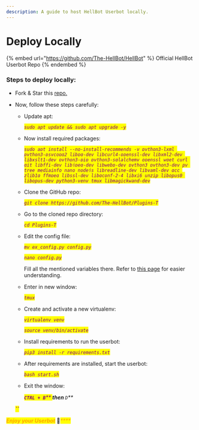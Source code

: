 ```yaml
---
description: A guide to host HellBot Userbot locally.
---
```


# Deploy Locally

{% embed url="https://github.com/The-HellBot/HellBot" %}
Official HellBot Userbot Repo
{% endembed %}

### Steps to deploy locally:

* Fork & Star this [repo.](https://github.com/The-HellBot/HellBot)
*   Now, follow these steps carefully:

    *   Update apt:

        _<mark style="color:purple;">`sudo apt update && sudo apt upgrade -y`</mark>_
    *   Now install required packages:

        _<mark style="color:purple;">`sudo apt install --no-install-recommends -y python3-lxml python3-psycopg2 libpq-dev libcurl4-openssl-dev libxml2-dev libxslt1-dev python3-pip python3-sqlalchemy openssl wget curl git libffi-dev libjpeg-dev libwebp-dev python3 python3-dev pv tree mediainfo nano nodejs libreadline-dev libyaml-dev gcc zlib1g ffmpeg libssl-dev libgconf-2-4 libxi6 unzip libopus0 libopus-dev python3-venv tmux libmagickwand-dev`</mark>_
    *   Clone the GitHub repo:

        _<mark style="color:purple;">`git clone https://github.com/The-HellBot/Plugins-T`</mark>_
    *   Go to the cloned repo directory:

        _<mark style="color:purple;">`cd Plugins-T`</mark>_
    *   Edit the config file:

        _<mark style="color:purple;">`mv ex_config.py config.py`</mark>_

        _<mark style="color:purple;">`nano config.py`</mark>_

        Fill all the mentioned variables there. Refer to [this page](config-variables.md#mandatory-variables) for easier understanding.
    *   Enter in new window:

        _<mark style="color:purple;">`tmux`</mark>_
    *   Create and activate a new virtualenv:

        _<mark style="color:purple;">`virtualenv venv`</mark>_

        _<mark style="color:purple;">`source venv/bin/activate`</mark>_
    *   Install requirements to run the userbot:

        _<mark style="color:purple;">`pip3 install -r requirements.txt`</mark>_
    *   After requirements are installed, start the userbot:

        _<mark style="color:purple;">`bash start.sh`</mark>_
    *   Exit the window:

        _<mark style="color:purple;">**`CTRL + B`**</mark><mark style="color:purple;">**  **</mark><mark style="color:purple;">****</mark>  then  <mark style="color:purple;">****</mark><mark style="color:purple;">**  **</mark><mark style="color:purple;">**`D`**</mark>_

    _<mark style="color:purple;">**``**</mark>_

_<mark style="color:orange;">**Enjoy your Userbot**</mark>_ :tada:_<mark style="color:orange;">****</mark>_
